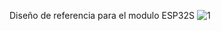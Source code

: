 Diseño de referencia para el modulo ESP32S
![1](https://user-images.githubusercontent.com/68084473/134239584-3603ceb3-9770-4322-96d4-817db0014f2f.png)
